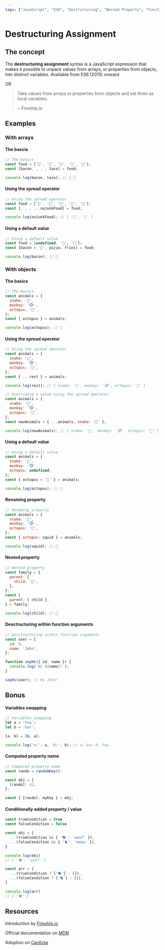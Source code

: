 ```yaml
---
tags: ["JavaScript", "ES6", "Destructuring", "Nested Property", "Function Arguments", "Variables Swapping"]
---
```


# Destructuring Assignment

## The concept

The **destructuring assignment** syntax is a JavaScript expression that makes it possible to unpack values from arrays, or properties from objects, into distinct variables.
Available from ES6 (2015) onward.

OR

> Take values from arrays or properties from objects and set them as local variables.
>
> ~ Fireship.io

## Examples

### With arrays

#### The bascis

```javascript
// The basics
const food = ['🥓', '🍕', '🍟', '🍔', '🌮'];
const [bacon, , , , taco] = food;

console.log(bacon, taco); // 🥓 🌮
```

#### Using the spread operator

```javascript
// Using the spread operator
const food = ['🥓', '🍕', '🍟', '🥬', '🥦'];
const [, , , ...noJunkFood] = food;

console.log(noJunkFood); // [ '🥬', '🥦' ]
```

#### Using a default value

```javascript
// Using a default value
const food = [undefined, '🍕', '🍟'];
const [bacon = '🐖', pizza, fries] = food;

console.log(bacon); // 🐖
```

### With objects

#### The basics

```javascript
// The basics
const animals = {
  snake: '🐍',
  monkey: '🐵',
  octopus: '🐙',
};
const { octopus } = animals;

console.log(octopus); // 🐙
```

#### Using the spread operator

```javascript
// Using the spread operator
const animals = {
  snake: '🐍',
  monkey: '🐵',
  octopus: '🐙',
};
const { ...rest } = animals;

console.log(rest); // { snake: '🐍', monkey: '🐵', octopus: '🐙' }

// Overriding a value using the spread operator
const animals = {
  snake: '🐍',
  monkey: '🐵',
  octopus: '🐙',
};
const newAnimals = { ...animals, snake: '🦎' };

console.log(newAnimals); // { snake: '🦎', monkey: '🐵', octopus: '🐙' }
```

#### Using a default value

```javascript
// Using a default value
const animals = {
  snake: '🐍',
  monkey: '🐵',
  octopus: undefined,
};
const { octopus = '🦑' } = animals;

console.log(octopus); // 🦑
```

#### Renaming property

```javascript
// Renaming property
const animals = {
  snake: '🐍',
  monkey: '🐵',
  octopus: '🦑',
};
const { octopus: squid } = animals;

console.log(squid); // 🦑
```

#### Nested property

```javascript
// Nested property
const family = {
  parent: {
    child: '👶',
  },
};
const {
  parent: { child },
} = family;

console.log(child); // 👶
```

#### Desctructuring within function arguments

```javascript
// Desctructuring within function arguments
const user = {
  id: 0,
  name: 'John',
};

function sayHi({ id, name }) {
  console.log(`Hi ${name}!`);
}

sayHi(user); // Hi John!
```

## Bonus

#### Variables swapping

```javascript
// Variables swapping
let a = 'foo';
let b = 'bar';

[a, b] = [b, a];

console.log('a:', a, 'b:', b); // a: bar b: foo
```

#### Computed property name

```javascript
// Computed property name
const rando = randomKey();

const obj = {
  [rando]: 42,
};

const { [rando]: myKey } = obj;
```

#### Conditionally added property / value

```javascript
const trueCondition = true
const falseCondition = false

const obj = {
  ...(trueCondition && { '🐕': 'woof' }),
  ...(falseCondition && { '🐈': 'meow' }),
}

console.log(obj)
// { '🐕': 'woof' }

const arr = [
  ...(trueCondition ? ['🐕'] : []),
  ...(falseCondition ? ['🐈'] : []),
]

console.log(arr)
// [ '🐕' ]
```

## Resources

Introduction by [Fireship.io](https://www.youtube.com/watch?v=UgEaJBz3bjY)

Official documentation on [MDN](https://developer.mozilla.org/en-US/docs/Web/JavaScript/Reference/Operators/Destructuring_assignment)

Adoption on [CanIUse](https://caniuse.com/mdn-javascript_operators_destructuring)

